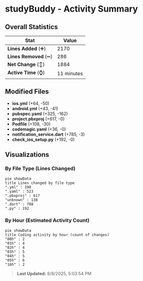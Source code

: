 # studyBuddy - Activity Summary 

## Overall Statistics

| Stat                   | Value                                                             |
| ---------------------- | ----------------------------------------------------------------- |
| **Lines Added** (➕)   | 2170                                          |
| **Lines Removed** (➖) | 286                                        |
| **Net Change** (↕)    | 1884                |
| **Active Time** (⌚)   | 11 minutes |


## Modified Files
- **ios.yml** (+64, -50)
- **android.yml** (+43, -41)
- **pubspec.yaml** (+325, -162)
- **project.pbxproj** (+617, -0)
- **Podfile** (+108, -30)
- **codemagic.yaml** (+36, -0)
- **notification_service.dart** (+785, -3)
- **check_ios_setup.py** (+192, -0)

## Visualizations

### By File Type (Lines Changed)

```mermaid
pie showData
title Lines changed by file type
".yml" : 198
".yaml" : 523
".pbxproj" : 617
"unknown" : 138
".dart" : 788
".py" : 192
```

### By Hour (Estimated Activity Count)

```mermaid
pie showData
title Coding activity by hour (count of changes)
"00h" : 2
"01h" : 4
"02h" : 4
"03h" : 5
"04h" : 5
"05h" : 6
"16h" : 2
```


> **Last Updated:** 8/8/2025, 5:03:54 PM